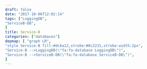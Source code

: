 ```yaml
---
draft: false
date: "2017-10-06T12:02:14"
tags: ["LoggingDB",
"ServiceB-DB",
]
title: Service-B
categories: ["databases"]
depmap: [ "graph LR",
"style Service-B fill:#dc6a12,stroke:#8c2231,stroke-width:2px",
"Service-B -->LoggingDB(\"fa:fa-database LoggingDB\")",
"Service-B -->ServiceB-DB(\"fa:fa-database ServiceB-DB\")",
]
---
```

